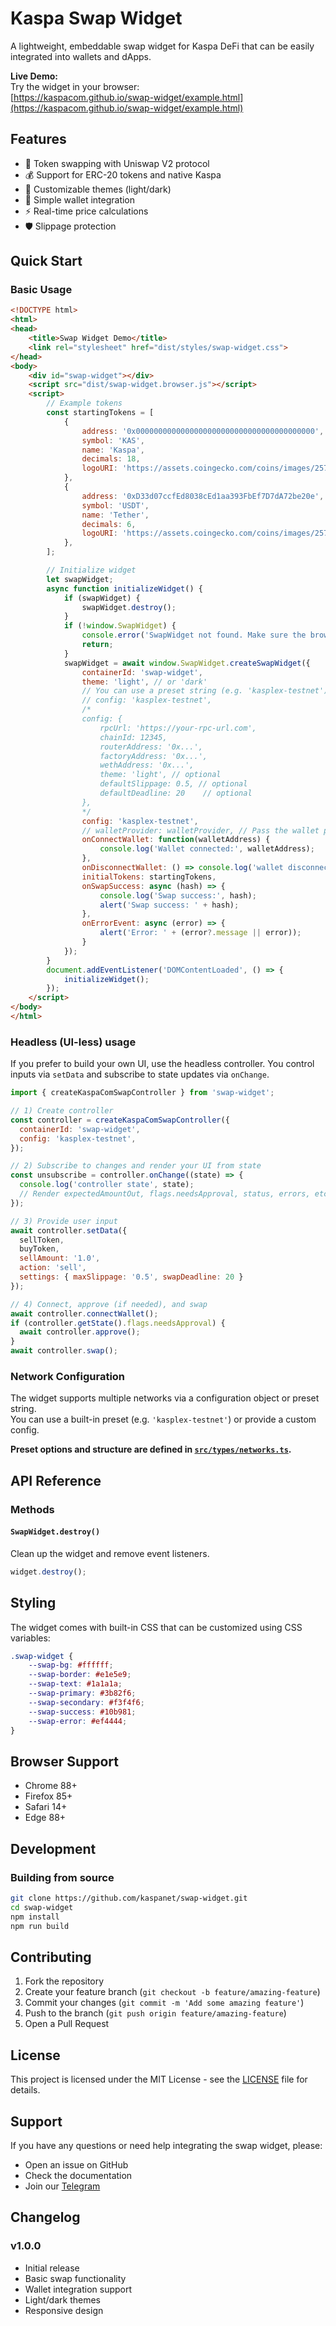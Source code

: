 # Kaspa Swap Widget

A lightweight, embeddable swap widget for Kaspa DeFi that can be easily integrated into wallets and dApps.


**Live Demo:**  
Try the widget in your browser:  
[https://kaspacom.github.io/swap-widget/example.html](https://kaspacom.github.io/swap-widget/example.html)



## Features

- 🔄 Token swapping with Uniswap V2 protocol
- 💰 Support for ERC-20 tokens and native Kaspa
- 🎨 Customizable themes (light/dark)
- 🔌 Simple wallet integration
- ⚡ Real-time price calculations
- 🛡️ Slippage protection
<!-- - 📊 Price impact display -->

<!-- ## Installation

```bash
npm install @kaspa/swap-widget
``` -->

## Quick Start

### Basic Usage

```html
<!DOCTYPE html>
<html>
<head>
    <title>Swap Widget Demo</title>
    <link rel="stylesheet" href="dist/styles/swap-widget.css">
</head>
<body>
    <div id="swap-widget"></div>
    <script src="dist/swap-widget.browser.js"></script>
    <script>
        // Example tokens
        const startingTokens = [
            {
                address: '0x0000000000000000000000000000000000000000',
                symbol: 'KAS',
                name: 'Kaspa',
                decimals: 18,
                logoURI: 'https://assets.coingecko.com/coins/images/25751/thumb/kaspa.png'
            },
            {
                address: '0xD33d07ccfEd8038cEd1aa393FbEf7D7dA72be20e',
                symbol: 'USDT',
                name: 'Tether',
                decimals: 6,
                logoURI: 'https://assets.coingecko.com/coins/images/25751/thumb/kaspa.png'
            },
        ];

        // Initialize widget
        let swapWidget;
        async function initializeWidget() {
            if (swapWidget) {
                swapWidget.destroy();
            }
            if (!window.SwapWidget) {
                console.error('SwapWidget not found. Make sure the browser bundle is loaded correctly.');
                return;
            }
            swapWidget = await window.SwapWidget.createSwapWidget({
                containerId: 'swap-widget',
                theme: 'light', // or 'dark'
                // You can use a preset string (e.g. 'kasplex-testnet') or a full config object:
                // config: 'kasplex-testnet',
                /*
                config: {
                    rpcUrl: 'https://your-rpc-url.com',
                    chainId: 12345,
                    routerAddress: '0x...',
                    factoryAddress: '0x...',
                    wethAddress: '0x...',
                    theme: 'light', // optional
                    defaultSlippage: 0.5, // optional
                    defaultDeadline: 20    // optional
                },
                */
                config: 'kasplex-testnet',
                // walletProvider: walletProvider, // Pass the wallet provider if needed
                onConnectWallet: function(walletAddress) {
                    console.log('Wallet connected:', walletAddress);
                },
                onDisconnectWallet: () => console.log('wallet disconnected'),
                initialTokens: startingTokens,
                onSwapSuccess: async (hash) => {
                    console.log('Swap success:', hash);
                    alert('Swap success: ' + hash);
                },
                onErrorEvent: async (error) => {
                    alert('Error: ' + (error?.message || error));
                }
            });
        }
        document.addEventListener('DOMContentLoaded', () => {
            initializeWidget();
        });
    </script>
</body>
</html>
```


### Headless (UI-less) usage

If you prefer to build your own UI, use the headless controller. You control inputs via `setData` and subscribe to state updates via `onChange`.

```javascript
import { createKaspaComSwapController } from 'swap-widget';

// 1) Create controller
const controller = createKaspaComSwapController({
  containerId: 'swap-widget',
  config: 'kasplex-testnet',
});

// 2) Subscribe to changes and render your UI from state
const unsubscribe = controller.onChange((state) => {
  console.log('controller state', state);
  // Render expectedAmountOut, flags.needsApproval, status, errors, etc.
});

// 3) Provide user input
await controller.setData({
  sellToken,
  buyToken,
  sellAmount: '1.0',
  action: 'sell',
  settings: { maxSlippage: '0.5', swapDeadline: 20 }
});

// 4) Connect, approve (if needed), and swap
await controller.connectWallet();
if (controller.getState().flags.needsApproval) {
  await controller.approve();
}
await controller.swap();
```

### Network Configuration

The widget supports multiple networks via a configuration object or preset string.  
You can use a built-in preset (e.g. `'kasplex-testnet'`) or provide a custom config.

**Preset options and structure are defined in [`src/types/networks.ts`](src/types/networks.ts).**


## API Reference

### Methods

#### `SwapWidget.destroy()`
Clean up the widget and remove event listeners.

```javascript
widget.destroy();
```


## Styling

The widget comes with built-in CSS that can be customized using CSS variables:

```css
.swap-widget {
    --swap-bg: #ffffff;
    --swap-border: #e1e5e9;
    --swap-text: #1a1a1a;
    --swap-primary: #3b82f6;
    --swap-secondary: #f3f4f6;
    --swap-success: #10b981;
    --swap-error: #ef4444;
}
```

## Browser Support

- Chrome 88+
- Firefox 85+
- Safari 14+
- Edge 88+

## Development

### Building from source

```bash
git clone https://github.com/kaspanet/swap-widget.git
cd swap-widget
npm install
npm run build
```


## Contributing

1. Fork the repository
2. Create your feature branch (`git checkout -b feature/amazing-feature`)
3. Commit your changes (`git commit -m 'Add some amazing feature'`)
4. Push to the branch (`git push origin feature/amazing-feature`)
5. Open a Pull Request

## License

This project is licensed under the MIT License - see the [LICENSE](LICENSE) file for details.

## Support

If you have any questions or need help integrating the swap widget, please:

- Open an issue on GitHub
- Check the documentation
- Join our [Telegram](https://t.me/KaspaComOfficial)

## Changelog

### v1.0.0
- Initial release
- Basic swap functionality
- Wallet integration support
- Light/dark themes
- Responsive design 


